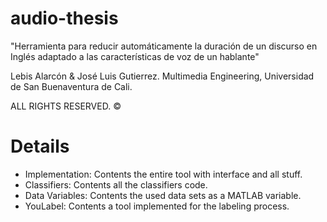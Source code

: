 # audio-thesis


"Herramienta para reducir automáticamente la duración de un discurso en Inglés adaptado a las características de voz de un hablante"

Lebis Alarcón & José Luis Gutierrez.
Multimedia Engineering,
Universidad de San Buenaventura de Cali.

ALL RIGHTS RESERVED. ©

# Details

- Implementation: Contents the entire tool with interface and all stuff.
- Classifiers: Contents all the classifiers code.
- Data Variables: Contents the used data sets as a MATLAB variable.
- YouLabel: Contents a tool implemented for the labeling process.
